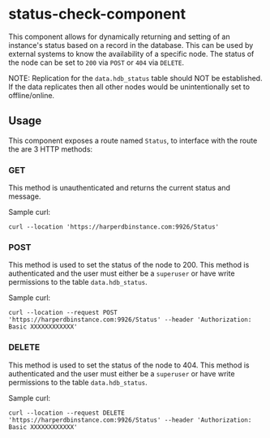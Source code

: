 # status-check-component
This component allows for dynamically returning and setting of an instance's status based on a record in the database.  This can be used by external systems to know the availability of a specific node.
The status of the node can be set to `200` via `POST` or `404` via `DELETE`.

NOTE: Replication for the `data.hdb_status` table should NOT be established.  If the data replicates then all other nodes would be unintentionally set to offline/online.

## Usage
This component exposes a route named `Status`, to interface with the route the are 3 HTTP methods:

### GET
This method is unauthenticated and returns the current status and message.

Sample curl:
```shell
curl --location 'https://harperdbinstance.com:9926/Status'
```

### POST
This method is used to set the status of the node to 200. This method is authenticated and the user must either be a `superuser` or have write permissions to the table `data.hdb_status`.

Sample curl:
```shell
curl --location --request POST 'https://harperdbinstance.com:9926/Status' --header 'Authorization: Basic XXXXXXXXXXXX'
```

### DELETE
This method is used to set the status of the node to 404. This method is authenticated and the user must either be a `superuser` or have write permissions to the table `data.hdb_status`.

Sample curl:
```shell
curl --location --request DELETE 'https://harperdbinstance.com:9926/Status' --header 'Authorization: Basic XXXXXXXXXXXX'
```
